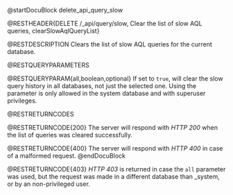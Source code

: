 
@startDocuBlock delete_api_query_slow

@RESTHEADER{DELETE /_api/query/slow, Clear the list of slow AQL queries, clearSlowAqlQueryList}

@RESTDESCRIPTION
Clears the list of slow AQL queries for the current database.

@RESTQUERYPARAMETERS

@RESTQUERYPARAM{all,boolean,optional}
If set to `true`, will clear the slow query history in all databases, not just
the selected one.
Using the parameter is only allowed in the system database and with superuser
privileges.

@RESTRETURNCODES

@RESTRETURNCODE{200}
The server will respond with *HTTP 200* when the list of queries was
cleared successfully.

@RESTRETURNCODE{400}
The server will respond with *HTTP 400* in case of a malformed request.
@endDocuBlock

@RESTRETURNCODE{403}
*HTTP 403* is returned in case the `all` parameter was used, but the request
was made in a different database than _system, or by an non-privileged user.
